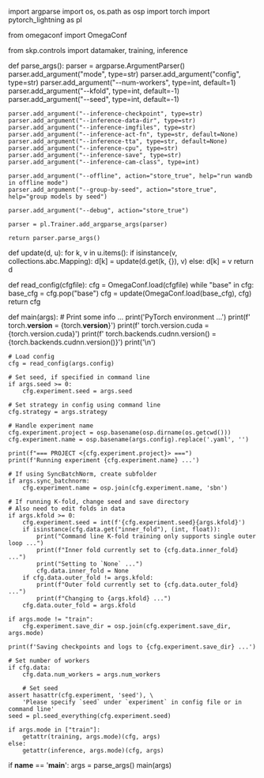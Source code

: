import argparse
import os, os.path as osp
import torch
import pytorch_lightning as pl

from omegaconf import OmegaConf

from skp.controls import datamaker, training, inference


def parse_args():
    parser = argparse.ArgumentParser()
    parser.add_argument("mode", type=str)
    parser.add_argument("config", type=str)
    parser.add_argument("--num-workers", type=int, default=1)
    parser.add_argument("--kfold", type=int, default=-1)
    parser.add_argument("--seed", type=int, default=-1)

    parser.add_argument("--inference-checkpoint", type=str)
    parser.add_argument("--inference-data-dir", type=str)
    parser.add_argument("--inference-imgfiles", type=str)
    parser.add_argument("--inference-act-fn", type=str, default=None)
    parser.add_argument("--inference-tta", type=str, default=None)
    parser.add_argument("--inference-cpu", type=str)
    parser.add_argument("--inference-save", type=str)
    parser.add_argument("--inference-cam-class", type=int)

    parser.add_argument("--offline", action="store_true", help="run wandb in offline mode")
    parser.add_argument("--group-by-seed", action="store_true", help="group models by seed")

    parser.add_argument("--debug", action="store_true")

    parser = pl.Trainer.add_argparse_args(parser)

    return parser.parse_args()


def update(d, u):
    for k, v in u.items():
        if isinstance(v, collections.abc.Mapping):
            d[k] = update(d.get(k, {}), v)
        else:
            d[k] = v
    return d


def read_config(cfgfile):
    cfg = OmegaConf.load(cfgfile)
    while "base" in cfg:
        base_cfg = cfg.pop("base")
        cfg = update(OmegaConf.load(base_cfg), cfg)
    return cfg


def main(args):
    # Print some info ...
    print('PyTorch environment ...')
    print(f'  torch.__version__              = {torch.__version__}')
    print(f'  torch.version.cuda             = {torch.version.cuda}')
    print(f'  torch.backends.cudnn.version() = {torch.backends.cudnn.version()}')
    print('\n')

    # Load config
    cfg = read_config(args.config)

    # Set seed, if specified in command line
    if args.seed >= 0:
        cfg.experiment.seed = args.seed

    # Set strategy in config using command line
    cfg.strategy = args.strategy

    # Handle experiment name
    cfg.experiment.project = osp.basename(osp.dirname(os.getcwd()))
    cfg.experiment.name = osp.basename(args.config).replace('.yaml', '')

    print(f"=== PROJECT <{cfg.experiment.project}> ===")
    print(f'Running experiment {cfg.experiment.name} ...')

    # If using SyncBatchNorm, create subfolder
    if args.sync_batchnorm:
        cfg.experiment.name = osp.join(cfg.experiment.name, 'sbn')

    # If running K-fold, change seed and save directory
    # Also need to edit folds in data
    if args.kfold >= 0:
        cfg.experiment.seed = int(f'{cfg.experiment.seed}{args.kfold}')
        if isinstance(cfg.data.get("inner_fold"), (int, float)):
            print("Command line K-fold training only supports single outer loop ...")
            print(f"Inner fold currently set to {cfg.data.inner_fold} ...")
            print("Setting to `None` ...")
            cfg.data.inner_fold = None
        if cfg.data.outer_fold != args.kfold:
            print(f"Outer fold currently set to {cfg.data.outer_fold} ...")
            print(f"Changing to {args.kfold} ...")
        cfg.data.outer_fold = args.kfold

    if args.mode != "train":
        cfg.experiment.save_dir = osp.join(cfg.experiment.save_dir, args.mode)

    print(f'Saving checkpoints and logs to {cfg.experiment.save_dir} ...')

    # Set number of workers
    if cfg.data:
        cfg.data.num_workers = args.num_workers

        # Set seed
    assert hasattr(cfg.experiment, 'seed'), \
        'Please specify `seed` under `experiment` in config file or in command line'
    seed = pl.seed_everything(cfg.experiment.seed)

    if args.mode in ["train"]:
        getattr(training, args.mode)(cfg, args)
    else:
        getattr(inference, args.mode)(cfg, args)


if __name__ == '__main__':
    args = parse_args()
    main(args)